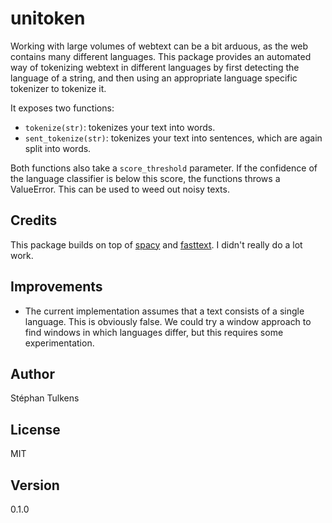 # unitoken

Working with large volumes of webtext can be a bit arduous, as the web contains many different languages. This package provides an automated way of tokenizing webtext in different languages by first detecting the language of a string, and then using an appropriate language specific tokenizer to tokenize it.

It exposes two functions:
* `tokenize(str)`: tokenizes your text into words.
* `sent_tokenize(str)`: tokenizes your text into sentences, which are again split into words.

Both functions also take a `score_threshold` parameter. If the confidence of the language classifier is below this score, the functions throws a ValueError. This can be used to weed out noisy texts.

## Credits

This package builds on top of [spacy](spacy.io) and [fasttext](https://fasttext.cc/docs/en/language-identification.html). I didn't really do a lot work.

## Improvements

* The current implementation assumes that a text consists of a single language. This is obviously false. We could try a window approach to find windows in which languages differ, but this requires some experimentation.

## Author

Stéphan Tulkens

## License

MIT

## Version

0.1.0
